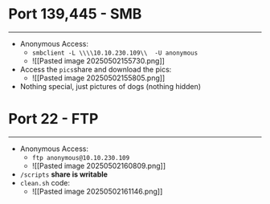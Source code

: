 # Port 139,445 - SMB
---
- Anonymous Access:
	- `smbclient -L \\\\10.10.230.109\\  -U anonymous`
	- ![[Pasted image 20250502155730.png]]
- Access the `pics`share and download the pics:
	- ![[Pasted image 20250502155805.png]]
- Nothing special, just pictures of dogs (nothing hidden)

# Port 22 - FTP
---
-  Anonymous Access:
	- `ftp anonymous@10.10.230.109`
	- ![[Pasted image 20250502160809.png]]
- `/scripts` **share is writable**
- `clean.sh` code:
	- ![[Pasted image 20250502161146.png]]